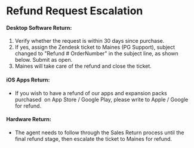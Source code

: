 # Refund Request Escalation
#### Desktop Software Return:  
  
1. Verify whether the request is within 30 days since purchase.  
2. If yes, assign the Zendesk ticket to Maines (PG Support), subject changed to "Refund # OrderNumber" in the subject line, as shown below. Submit as open.  
3. Maines will take care of the refund and close the ticket.  


#### iOS Apps Return:  
  
- If you wish to have a refund of our apps and expansion packs purchased  on App Store / Google Play, please write to Apple / Google for refund.  


#### Hardware Return:  
  
- The agent needs to follow through the Sales Return process until the final refund stage, then escalate the ticket to Maines for refund.